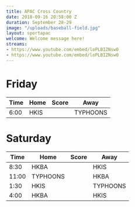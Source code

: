 ```yaml
---
title: APAC Cross Country
date: 2018-09-16 20:58:00 Z
duration: September 28-29
image: "/uploads/baseball-field.jpg"
layout: sportapac
welcome: Welcome message here!
streams:
- https://www.youtube.com/embed/loPLBIZNsw0
- https://www.youtube.com/embed/loPLBIZNsw0
---
```


# Friday

| Time | Home | Score | Away |
|------|------|-------|-----|
| 6:00 | HKIS |       | TYPHOONS |

# Saturday

| Time |  Home  | Score |  Away  |
|------|--------|-------|--------|
| 8:30 | HKBA   |       |  HKIS  |
| 11:00|TYPHOONS|       |  HKBA  |
| 1:30 | HKIS   |       |TYPHOONS|
| 4:00 | HKBA   |       | HKIS |